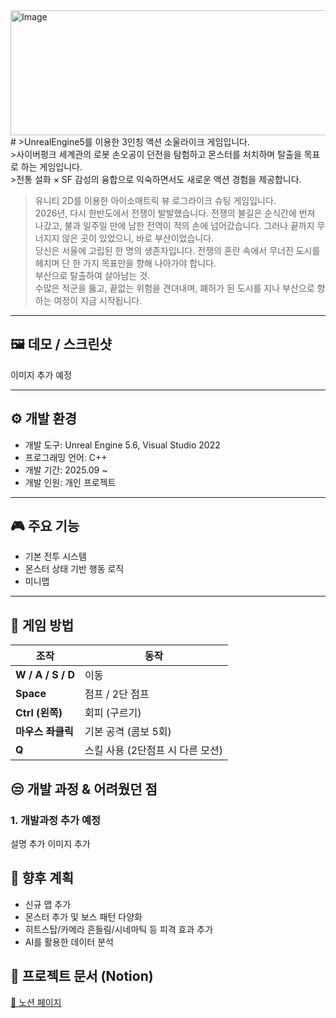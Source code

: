 <img width="1200" height="200" alt="Image" src="https://github.com/user-attachments/assets/fbb6bd1a-58d5-4d60-bcd8-943422fbbf5c" />
#
>UnrealEngine5를 이용한 3인칭 액션 소울라이크 게임입니다. <br>
>사이버펑크 세계관의 로봇 손오공이 던전을 탐험하고 몬스터를 처치하며 탈출을 목표로 하는 게임입니다.<br>
>전통 설화 × SF 감성의 융합으로 익숙하면서도 새로운 액션 경험을 제공합니다.

>유니티 2D를 이용한 아이소매트릭 뷰 로그라이크 슈팅 게임입니다. <br>
>2026년, 다시 한반도에서 전쟁이 발발했습니다. 전쟁의 불길은 순식간에 번져 나갔고, 불과 일주일 만에 남한 전역이 적의 손에 넘어갔습니다. 그러나 끝까지 무너지지 않은 곳이 있었으니, 바로 부산이었습니다. <br>
>당신은 서울에 고립된 한 명의 생존자입니다. 전쟁의 혼란 속에서 무너진 도시를 헤치며 단 한 가지 목표만을 향해 나아가야 합니다.<br>
>부산으로 탈출하여 살아남는 것.<br>
>수많은 적군을 뚫고, 끝없는 위험을 견뎌내며, 폐허가 된 도시를 지나 부산으로 향하는 여정이 지금 시작됩니다.<br>

---

## 🖼️ 데모 / 스크린샷
이미지 추가 예정

---

## ⚙️ 개발 환경

- 개발 도구: Unreal Engine 5.6, Visual Studio 2022
- 프로그래밍 언어: C++
- 개발 기간: 2025.09 ~
- 개발 인원: 개인 프로젝트

---

## 🎮 주요 기능
- 기본 전투 시스템
- 몬스터 상태 기반 행동 로직  
- 미니맵

---

## 📌 게임 방법
| 조작 | 동작 |
|------|------|
| **W / A / S / D** | 이동 |
| **Space** | 점프 / 2단 점프 |
| **Ctrl (왼쪽)** | 회피 (구르기) |
| **마우스 좌클릭** | 기본 공격 (콤보 5회) |
| **Q** | 스킬 사용 (2단점프 시 다른 모션) |

## 😒 개발 과정 & 어려웠던 점

### 1. 개발과정 추가 예정
설명 추가
이미지 추가

## 🚀 향후 계획
- 신규 맵 추가
- 몬스터 추가 및 보스 패턴 다양화
- 히트스탑/카메라 흔들림/시네마틱 등 피격 효과 추가
- AI를 활용한 데이터 분석

## 📄 프로젝트 문서 (Notion)
[🔗 노션 페이지](https://www.notion.so/Cyber-Wukong-26a3bd2b36e280baaa27c245d2205269)
